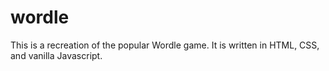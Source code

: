 # wordle

This is a recreation of the popular Wordle game.  It is written in HTML, CSS, and vanilla Javascript.  